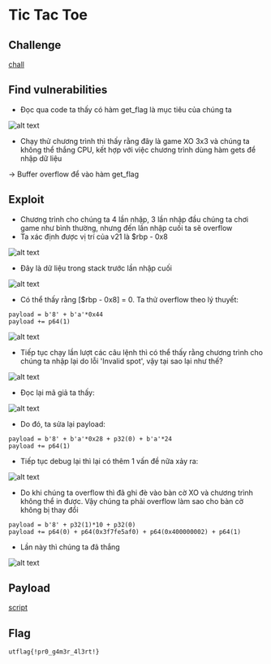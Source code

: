 # Tic Tac Toe
## Challenge
[chall](https://github.com/PTIT-BunBo/UTCTF2025/tree/main/pwn/Tic%20Tac%20Toe)
## Find vulnerabilities
- Đọc qua code ta thấy có hàm get_flag là mục tiêu của chúng ta

![alt text](https://github.com/PTIT-BunBo/UTCTF2025/blob/main/image/image-1.png)
- Chạy thử chương trình thì thấy rằng đây là game XO 3x3 và chúng ta không thể thắng CPU, kết hợp với việc chương trình dùng hàm gets để nhập dữ liệu

-> Buffer overflow để vào hàm get_flag
## Exploit
- Chương trình cho chúng ta 4 lần nhập, 3 lần nhập đầu chúng ta chơi game như bình thường, nhưng đến lần nhập cuối ta sẽ overflow
- Ta xác định được vị trí của v21 là $rbp - 0x8

![alt text](https://github.com/PTIT-BunBo/UTCTF2025/blob/main/image/image-2.png)
- Đây là dữ liệu trong stack trước lần nhập cuối

![alt text](https://github.com/PTIT-BunBo/UTCTF2025/blob/main/image/image-3.png)
- Có thể thấy rằng [$rbp - 0x8] = 0. Ta thử overflow theo lý thuyết:
```python3
payload = b'8' + b'a'*0x44
payload += p64(1)
```

![alt text](https://github.com/PTIT-BunBo/UTCTF2025/blob/main/image/image-4.png)
- Tiếp tục chạy lần lượt các câu lệnh thì có thể thấy rằng chương trình cho chúng ta nhập lại do lỗi 'Invalid spot', vậy tại sao lại như thế?

![alt text](https://github.com/PTIT-BunBo/UTCTF2025/blob/main/image/image-5.png)
- Đọc lại mã giả ta thấy:

![alt text](https://github.com/PTIT-BunBo/UTCTF2025/blob/main/image/image-6.png)
- Do đó, ta sửa lại payload:
```python3
payload = b'8' + b'a'*0x28 + p32(0) + b'a'*24
payload += p64(1)
```
- Tiếp tục debug lại thì lại có thêm 1 vấn đề nữa xảy ra:

![alt text](https://github.com/PTIT-BunBo/UTCTF2025/blob/main/image/image-7.png)
- Do khi chúng ta overflow thì đã ghi đè vào bàn cờ XO và chương trình không thể in được. Vậy chúng ta phải overflow làm sao cho bàn cờ không bị thay đổi
```python3
payload = b'8' + p32(1)*10 + p32(0)
payload += p64(0) + p64(0x3f7fe5af0) + p64(0x400000002) + p64(1)
```
- Lần này thì chúng ta đã thắng

![alt text](https://github.com/PTIT-BunBo/UTCTF2025/blob/main/image/image-8.png)
## Payload 
[script](https://github.com/PTIT-BunBo/UTCTF2025/blob/main/pwn/Tic%20Tac%20Toe/solve.py)
## Flag
```utflag{!pr0_g4m3r_4l3rt!}```